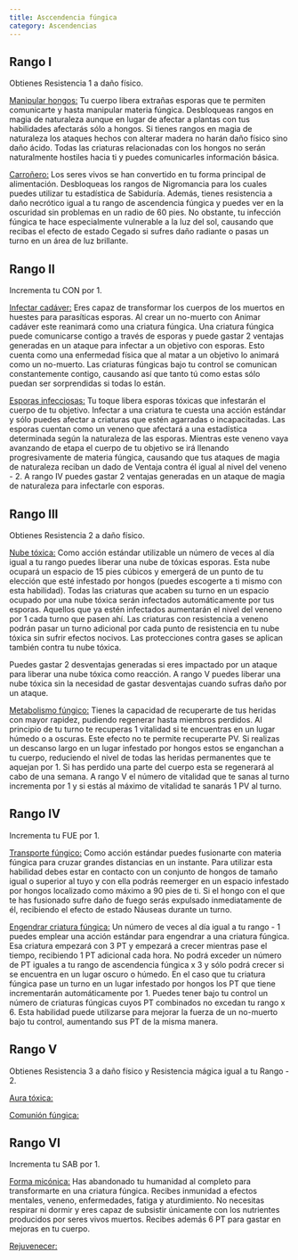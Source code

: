 ```yaml
---
title: Asccendencia fúngica
category: Ascendencias
---
```


## Rango I

Obtienes Resistencia 1 a daño físico.

<u>Manipular hongos:</u> Tu cuerpo libera extrañas esporas que te permiten comunicarte y hasta manipular materia fúngica. Desbloqueas rangos en magia de naturaleza aunque en lugar de afectar a plantas con tus habilidades afectarás sólo a hongos. Si tienes rangos en magia de naturaleza los ataques hechos con alterar madera no harán daño físico sino daño ácido. Todas las criaturas relacionadas con los hongos no serán naturalmente hostiles hacia ti y puedes comunicarles información básica. 

<u>Carroñero:</u> Los seres vivos se han convertido en tu forma principal de alimentación. Desbloqueas los rangos de Nigromancia para los cuales puedes utilizar tu estadística de Sabiduría. Además, tienes resistencia a daño necrótico igual a tu rango de ascendencia fúngica y puedes ver en la oscuridad sin problemas en un radio de 60 pies. No obstante, tu infección fúngica te hace especialmente vulnerable a la luz del sol, causando que recibas el efecto de estado Cegado si sufres daño radiante o pasas un turno en un área de luz brillante.

## Rango II

Incrementa tu CON por 1.

<u>Infectar cadáver:</u> Eres capaz de transformar los cuerpos de los muertos en huestes para parasíticas esporas. Al crear un no-muerto con Animar cadáver este reanimará como una criatura fúngica. Una criatura fúngica puede comunicarse contigo a través de esporas y puede gastar 2 ventajas generadas en un ataque para infectar a un objetivo con esporas. Esto cuenta como una enfermedad física que al matar a un objetivo lo animará como un no-muerto. Las criaturas fúngicas bajo tu control se comunican constantemente contigo, causando así que tanto tú como estas sólo puedan ser sorprendidas si todas lo están.

<u>Esporas infecciosas:</u> Tu toque libera esporas tóxicas que infestarán el cuerpo de tu objetivo. Infectar a una criatura te cuesta una acción estándar y sólo puedes afectar a criaturas que estén agarradas o incapacitadas. Las esporas cuentan como un veneno que afectará a una estadística determinada según la naturaleza de las esporas. Mientras este veneno vaya avanzando de etapa el cuerpo de tu objetivo se irá llenando progresivamente de materia fúngica, causando que tus ataques de magia de naturaleza reciban un dado de Ventaja contra él igual al nivel del veneno - 2. A rango IV puedes gastar 2 ventajas generadas en un ataque de magia de naturaleza para infectarle con esporas.

## Rango III

Obtienes Resistencia 2 a daño físico. 

<u>Nube tóxica:</u> Como acción estándar utilizable un número de veces al día igual a tu rango puedes liberar una nube de tóxicas esporas. Esta nube ocupará un espacio de 15 pies cúbicos  y emergerá de un punto de tu elección que esté infestado por hongos (puedes escogerte a ti mismo con esta habilidad). Todas las criaturas que acaben su turno en un espacio ocupado por una nube tóxica serán infectados automáticamente por tus esporas. Aquellos que ya estén infectados aumentarán el nivel del veneno por 1 cada turno que pasen ahí. Las criaturas con resistencia a veneno podrán pasar un turno adicional por cada punto de resistencia en tu nube tóxica sin sufrir efectos nocivos. Las protecciones contra gases se aplican también contra tu nube tóxica. 

Puedes gastar 2 desventajas generadas si eres impactado por un ataque para liberar una nube tóxica como reacción. A rango V puedes liberar una nube tóxica sin la necesidad de gastar desventajas cuando sufras daño por un ataque.

<u>Metabolismo fúngico:</u> Tienes la capacidad de recuperarte de tus heridas con mayor rapidez, pudiendo regenerar hasta miembros perdidos. Al principio de tu turno te recuperas 1 vitalidad si te encuentras en un lugar húmedo o a oscuras. Este efecto no te permite recuperarte PV. Si realizas un descanso largo en un lugar infestado por hongos estos se enganchan a tu cuerpo, reduciendo el nivel de todas las heridas permanentes que te aquejan por 1. Si has perdido una parte del cuerpo esta se regenerará al cabo de una semana. A rango V el número de vitalidad que te sanas al turno incrementa por 1 y si estás al máximo de vitalidad te sanarás 1 PV al turno.

## Rango IV

Incrementa tu FUE por 1.

<u>Transporte fúngico:</u> Como acción estándar puedes fusionarte con materia fúngica para cruzar grandes distancias en un instante. Para utilizar esta habilidad debes estar en contacto con un conjunto de hongos de tamaño igual o superior al tuyo y con ella podrás reemerger en un espacio infestado por hongos localizado como máximo a 90 pies de ti. Si el hongo con el que te has fusionado sufre daño de fuego serás expulsado inmediatamente de él, recibiendo el efecto de estado Náuseas durante un turno.

<u>Engendrar criatura fúngica:</u> Un número de veces al día igual a tu rango - 1 puedes emplear una acción estándar para engendrar a una criatura fúngica. Esa criatura empezará con 3 PT y empezará a crecer mientras pase el tiempo, recibiendo 1 PT adicional cada hora. No podrá exceder un número de PT iguales a tu rango de ascendencia fúngica x 3 y sólo podrá crecer si se encuentra en un lugar oscuro o húmedo. En el caso que tu criatura fúngica pase un turno en un lugar infestado por hongos los PT que tiene incrementarán automáticamente por 1. Puedes tener bajo tu control un número de criaturas fúngicas cuyos PT combinados no excedan tu rango x 6. Esta habilidad puede utilizarse para mejorar la fuerza de un no-muerto bajo tu control, aumentando sus PT de la misma manera.

## Rango V

Obtienes Resistencia 3 a daño físico y Resistencia mágica igual a tu Rango - 2. 

<u>Aura tóxica:</u> 

<u>Comunión fúngica:</u>

## Rango VI

Incrementa tu SAB por 1.

<u>Forma micónica:</u> Has abandonado tu humanidad al completo para transformarte en una criatura fúngica. Recibes inmunidad a efectos mentales, veneno, enfermedades, fatiga y aturdimiento. No necesitas respirar ni dormir y eres capaz de subsistir únicamente con los nutrientes producidos por seres vivos muertos. Recibes además 6 PT para gastar en mejoras en tu cuerpo.

<u>Rejuvenecer:</u> 

